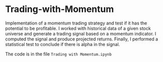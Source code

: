 # Trading-with-Momentum

Implementation of a momentum trading strategy and test if it has the potential to be profitable. I worked with historical data of a given stock universe and generate a trading signal based on a momentum indicator. I computed the signal and produce projected returns. Finally, I performed a statistical test to conclude if there is alpha in the signal.  

The code is in the file <code>Trading with Momentum.ipynb </code>
